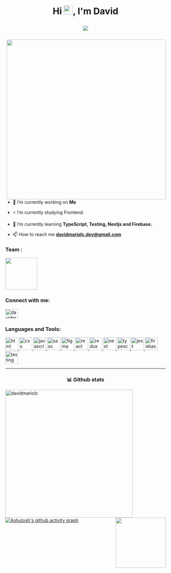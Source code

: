 <h1 align="center">
Hi <img src="https://media.giphy.com/media/hvRJCLFzcasrR4ia7z/giphy.gif" width="28">, I'm David
<p>
  <img
       align="center"
     src="https://readme-typing-svg.herokuapp.com?font=Jetbrain+Mono&color=76F78C&lines=A+passionate+frontend+Student;Always+learning+new+things"
     >
</p>
</h1>




<img align="right" src="https://media.giphy.com/media/SWoSkN6DxTszqIKEqv/giphy.gif" width="500"/>

- 🔭 I’m currently working on **Me**

- ⚡ I’m currently studying Frontend.

- 🌱 I’m currently learning **TypeScript, Testing, Nextjs and Firebase.**

- 📫 How to reach me **davidmariolc.dev@gmail.com**


<h3 align="left">Team :</h3>
<img src="https://github.com/prafulla-codes/sorting-hat/blob/master/pics/gryffindor_badge.gif" width="100px">

<h3 align="left">Connect with me:</h3>

<p align="left">  

<a href="https://twitter.com/davidmariolc" target="_blank">
  <img align="center" src="https://raw.githubusercontent.com/rahuldkjain/github-profile-readme-generator/master/src/images/icons/Social/twitter.svg" alt="davidmariolc" height="30" width="40" />
  </a>

</p>

<h3 align="left">Languages and Tools:</h3>
<p align="left">
  
  <a href="https://www.w3schools.com/css/" target="_blank">
    <img src="https://portafolio-davidmariolc.vercel.app/_next/image?url=%2F_next%2Fstatic%2Fmedia%2Fhtml.4eceae4f.svg&w=48&q=75" alt="html" width="40" height="40"/> 
  </a>
  <a href="https://www.w3.org/html/" target="_blank"> 
    <img src="https://portafolio-davidmariolc.vercel.app/_next/image?url=%2F_next%2Fstatic%2Fmedia%2Fcss.1db180c3.svg&w=48&q=75" alt="css" width="40" height="40"/> 
  </a>
   <a href="https://git-scm.com/" target="_blank">
    <img src="https://portafolio-davidmariolc.vercel.app/_next/image?url=%2F_next%2Fstatic%2Fmedia%2Fjavascript.e00c672d.svg&w=48&q=75" alt="javascript" width="40" height="40"/> 
  </a> 
  <a href="https://developer.mozilla.org/en-US/docs/Web/JavaScript" target="_blank">
    <img src="https://portafolio-davidmariolc.vercel.app/_next/image?url=%2F_next%2Fstatic%2Fmedia%2Fsass.99374969.svg&w=48&q=75" alt="sass" width="40" height="40"/>
  </a> 
 
  <a href="https://www.figma.com/" target="_blank"> 
    <img src="https://portafolio-davidmariolc.vercel.app/_next/image?url=%2F_next%2Fstatic%2Fmedia%2Ffigma.dfc56bcd.svg&w=32&q=75" alt="figma" width="40" height="40"/> 
  </a>
 <a href="https://sass-lang.com" target="_blank">
   <img src="https://portafolio-davidmariolc.vercel.app/_next/image?url=%2F_next%2Fstatic%2Fmedia%2Freact.539f3c4f.svg&w=48&q=75" alt="react" width="40" height="40"/> 
 </a>
   <a href="https://sass-lang.com" target="_blank">
   <img src="https://portafolio-davidmariolc.vercel.app/_next/image?url=%2F_next%2Fstatic%2Fmedia%2Fredux.3c537963.svg&w=48&q=75" alt="redux" width="40" height="40"/> 
 </a>
   </a>
   <a href="https://sass-lang.com" target="_blank">
   <img src="https://portafolio-davidmariolc.vercel.app/_next/image?url=%2F_next%2Fstatic%2Fmedia%2Fnext.066f40e5.svg&w=48&q=75" alt="next" width="40" height="40"/> 
 </a>
    <a href="https://sass-lang.com" target="_blank">
   <img src="https://portafolio-davidmariolc.vercel.app/_next/image?url=%2F_next%2Fstatic%2Fmedia%2Ftypescript.d143316a.svg&w=48&q=75" alt="typescript" width="40" height="40"/> 
 </a>
    <a href="https://sass-lang.com" target="_blank">
   <img src="https://portafolio-davidmariolc.vercel.app/_next/image?url=%2F_next%2Fstatic%2Fmedia%2Fjest.6aea5032.svg&w=48&q=75" alt="jest" width="40" height="40"/> 
 </a>
 <a href="https://sass-lang.com" target="_blank">
   <img src="https://portafolio-davidmariolc.vercel.app/_next/image?url=%2F_next%2Fstatic%2Fmedia%2Ffirebase.91f53171.svg&w=48&q=75" alt="firebase" width="40" height="40"/> 
 </a>
  <a href="https://sass-lang.com" target="_blank">
   <img src="https://portafolio-davidmariolc.vercel.app/_next/image?url=%2F_next%2Fstatic%2Fmedia%2Ftesting.5e1bb858.svg&w=48&q=75" alt="testing" width="40" height="40"/> 
 </a>
</p>


<hr> 
<h3 align="center">📊 Github stats</h3>

<!-- <br/> -->
<img align="left"  src="https://github-readme-stats.vercel.app/api?username=davidmariolc&show_icons=true&locale=en&theme=react&hide_border=true&bg_color=1d1f21&title_color=ffffff&icon_color=2bbc8a" alt="davidmariolc"  width="400px"/>   
  <img align="right" src="https://github-readme-stats.vercel.app/api/top-langs/?username=davidmariolc&layout=compact&theme=react&hide_border=true&bg_color=1d1f21&title_color=ffffff&icon_color=2bbc8a" height="157px"/>
<a align='center'>
  
</a>



[![Ashutosh's github activity graph](https://activity-graph.herokuapp.com/graph?username=DavidMarioLC&bg_color=0d1117&color=ffffff&line=b706ab&point=ffffff&area=true&hide_border=true)](https://github.com/ashutosh00710/github-readme-activity-graph)
